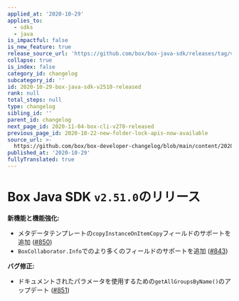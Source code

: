```yaml
---
applied_at: '2020-10-29'
applies_to:
  - sdks
  - java
is_impactful: false
is_new_feature: true
release_source_url: 'https://github.com/box/box-java-sdk/releases/tag/v2.51.0'
collapse: true
is_index: false
category_id: changelog
subcategory_id: ''
id: 2020-10-29-box-java-sdk-v2510-released
rank: null
total_steps: null
type: changelog
sibling_id: ''
parent_id: changelog
next_page_id: 2020-11-04-box-cli-v270-released
previous_page_id: 2020-10-22-new-folder-lock-apis-now-available
source_url: >-
  https://github.com/box/box-developer-changelog/blob/main/content/2020/10-29-box-java-sdk-v2510-released.md
published_at: '2020-10-29'
fullyTranslated: true
---
```

# Box Java SDK `v2.51.0`のリリース

**新機能と機能強化:**

* メタデータテンプレートの`copyInstanceOnItemCopy`フィールドのサポートを追加 ([#850][1])
* `BoxCollaborator.Info`でのより多くのフィールドのサポートを追加 ([#843][2])

**バグ修正:**

* ドキュメントされたパラメータを使用するための`getAllGroupsByName()`のアップデート ([#851][3])

[1]: https://github.com/box/box-java-sdk/pull/850

[2]: https://github.com/box/box-java-sdk/pull/843

[3]: https://github.com/box/box-java-sdk/pull/851
